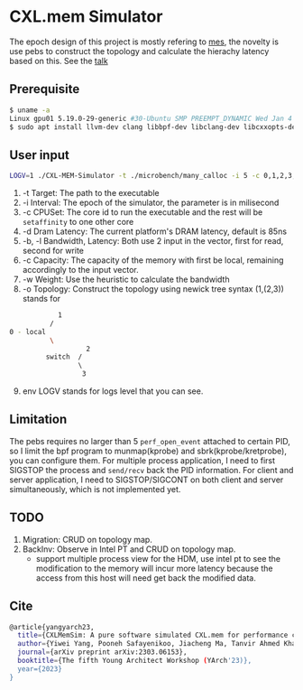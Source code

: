 # CXL.mem Simulator
The epoch design of this project is mostly refering to [mes](https://github.com/takahiro-hirofuchi/mesmeric-emulator), the novelty is use pebs to construct the topology and calculate the hierachy latency based on this. See the [talk](https://docs.google.com/file/d/1bZi2rbB-u5xMw_YET726gb2s9QuxMZJE/edit?usp=docslist_api&filetype=mspresentation)

## Prerequisite
```bash
$ uname -a
Linux gpu01 5.19.0-29-generic #30-Ubuntu SMP PREEMPT_DYNAMIC Wed Jan 4 12:14:09 UTC 2023 x86_64 x86_64 x86_64 GNU/Linux
$ sudo apt install llvm-dev clang libbpf-dev libclang-dev libcxxopts-dev libfmt-dev librange-v3-dev
```
## User input
```bash
LOGV=1 ./CXL-MEM-Simulator -t ./microbench/many_calloc -i 5 -c 0,1,2,3,4,5,6,7,8,9,10,11,12,13,14
```
1. -t Target: The path to the executable
2. -i Interval: The epoch of the simulator, the parameter is in milisecond
3. -c CPUSet: The core id to run the executable and the rest will be `setaffinity` to one other core
4. -d Dram Latency: The current platform's DRAM latency, default is 85ns
5. -b, -l Bandwidth, Latency: Both use 2 input in the vector, first for read, second for write
6. -c Capacity: The capacity of the memory with first be local, remaining accordingly to the input vector.
7. -w Weight: Use the heuristic to calculate the bandwidth
8. -o Topology: Construct the topology using newick tree syntax (1,(2,3)) stands for 
```bash
            1
          /
0 - local
          \
                   2
         switch  / 
                 \ 
                  3
```
9. env LOGV stands for logs level that you can see.
## Limitation
The pebs requires no larger than 5 `perf_open_event` attached to certain PID, so I limit the bpf program to munmap(kprobe) and sbrk(kprobe/kretprobe), you can configure them. For multiple process application, I need to first SIGSTOP the process and `send/recv` back the PID information. For client and server application, I need to SIGSTOP/SIGCONT on both client and server simultaneously, which is not implemented yet.

## TODO
1. Migration: CRUD on topology map.
2. BackInv: Observe in Intel PT and CRUD on topology map.
   - support multiple process view for the HDM, use intel pt to see the modification to the memory will incur more latency because the access from this host will need get back the modified data.

## Cite
```bash
@article{yangyarch23,
  title={CXLMemSim: A pure software simulated CXL.mem for performance characterization},
  author={Yiwei Yang, Pooneh Safayenikoo, Jiacheng Ma, Tanvir Ahmed Khan, Andrew Quinn},
  journal={arXiv preprint arXiv:2303.06153},
  booktitle={The fifth Young Architect Workshop (YArch'23)},
  year={2023}
}
```